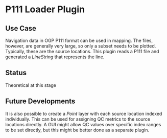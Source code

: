 # P111 Loader Plugin

## Use Case
Navigation data in OGP P111 format can be used in mapping. The files, however, are generally very large, so only a subset needs to be plotted. Typically, these are the source locations. This plugin reads a P111 file and generated a _LineString_ that represents the line. 

## Status
Theoretical at this stage

## Future Developments
It is also possible to create a _Point_ layer with each source location indexed individually. This can be used for assigning QC metrics to the source locations  directly. A GUI might allow QC values over specific index ranges to be set directly, but this might be better done as a separate plugin.


